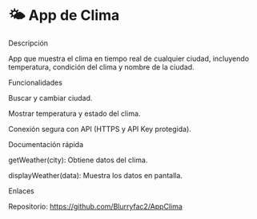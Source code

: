 # 🌤 App de Clima
Descripción

App que muestra el clima en tiempo real de cualquier ciudad, incluyendo temperatura, condición del clima y nombre de la ciudad.

Funcionalidades

Buscar y cambiar ciudad.

Mostrar temperatura y estado del clima.

Conexión segura con API (HTTPS y API Key protegida).

Documentación rápida

getWeather(city): Obtiene datos del clima.

displayWeather(data): Muestra los datos en pantalla.

Enlaces

Repositorio: https://github.com/Blurryfac2/AppClima


